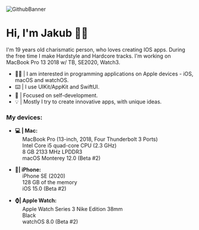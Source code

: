 ![GithubBanner](https://user-images.githubusercontent.com/41966757/123677084-fbdef200-d844-11eb-8011-53ddde879738.png)
# Hi, I'm Jakub 🙋‍♂️
I'm 19 years old charismatic person, who loves creating IOS apps. During the free time I make Hardstyle and Hardcore tracks. I'm working on MacBook Pro 13 2018 w/ TB, SE2020, Watch3.

- 👨‍💻 | I am interested in programming applications on Apple devices - iOS, macOS and watchOS.
- ⌨️ | I use UIKit/AppKit and SwiftUI.
- 🔨 | Focused on self-development.
- 💡 | Mostly I try to create innovative apps, with unique ideas.

### My devices:
- **💻 | Mac:** </br> 
&nbsp;&nbsp;&nbsp;&nbsp; MacBook Pro (13-inch, 2018, Four Thunderbolt 3 Ports) </br> 
&nbsp;&nbsp;&nbsp;&nbsp; Intel Core i5 quad-core CPU (2.3 GHz) </br> 
&nbsp;&nbsp;&nbsp;&nbsp; 8 GB 2133 MHz LPDDR3 </br> 
&nbsp;&nbsp;&nbsp;&nbsp; macOS Monterey 12.0 (Beta #2) </br> 

- **📱| iPhone:** </br> 
&nbsp;&nbsp;&nbsp;&nbsp; iPhone SE (2020) </br> 
&nbsp;&nbsp;&nbsp;&nbsp; 128 GB of the memory </br> 
&nbsp;&nbsp;&nbsp;&nbsp; iOS 15.0 (Beta #2) </br> 

- **⌚️| Apple Watch:** </br> 
&nbsp;&nbsp;&nbsp;&nbsp; Apple Watch Series 3 Nike Edition 38mm </br> 
&nbsp;&nbsp;&nbsp;&nbsp; Black </br> 
&nbsp;&nbsp;&nbsp;&nbsp; watchOS 8.0 (Beta #2) </br> 
